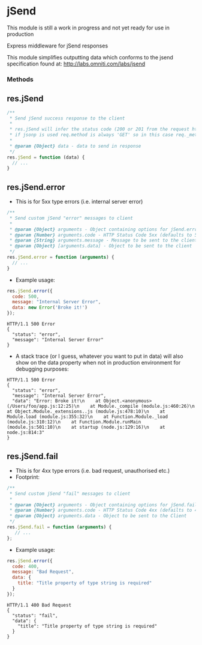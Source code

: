 jSend
=====

This module is still a work in progress and not yet ready for use in production


Express middleware for jSend responses

This module simplifies outputting data which conforms to the jsend specification found at:
http://labs.omniti.com/labs/jsend


### Methods

res.jSend
------------

```js
/**
 * Send jSend success response to the client
 * 
 * res.jSend will infer the status code (200 or 201 from the request http method)
 * if jsonp is used req.method is always 'GET' so in this case req._method property must be set to the desired method e.g 'POST' if you wish to receive a 201 code
 *
 * @param {Object} data - data to send in response
 */
res.jSend = function (data) {
  // ...
}
```

res.jSend.error
------------
- This is for 5xx type errors (i.e. internal server error)
```js
/**
 * Send custom jSend "error" messages to client
 *
 * @param {Object} arguments - Object containing options for jSend.error
 * @param {Number} arguments.code - HTTP Status Code 5xx (defaults to 500)
 * @param {String} arguments.message - Message to be sent to the client
 * @param {Object} [arguments.data] - Object to be sent to the client
 */
res.jSend.error = function (arguments) {
  // ...
}
```
- Example usage:
```js
res.jSend.error({
  code: 500,
  message: "Internal Server Error",
  data: new Error('Broke it!')
});
``` 
```http
HTTP/1.1 500 Error
{
  "status": "error",
  "message": "Internal Server Error"
}
```
- A stack trace (or I guess, whatever you want to put in data) will also show on the data property when not in production environment for debugging purposes:
```http
HTTP/1.1 500 Error
{
  "status": "error",
  "message": "Internal Server Error",
  "data": "Error: Broke it!\n    at Object.<anonymous> (/Users/foo/app.js:12:25)\n    at Module._compile (module.js:460:26)\n    at Object.Module._extensions..js (module.js:478:10)\n    at Module.load (module.js:355:32)\n    at Function.Module._load (module.js:310:12)\n    at Function.Module.runMain (module.js:501:10)\n    at startup (node.js:129:16)\n    at node.js:814:3"
}
```

res.jSend.fail
----------
- This is for 4xx type errors (i.e. bad request, unauthorised etc.)
- Footprint:
```js
/**
 * Send custom jSend "fail" messages to client
 *
 * @param {Object} arguments - Object containing options for jSend.fail
 * @param {Number} arguments.code - HTTP Status Code 4xx (defailts to 400)
 * @param {Object} arguments.data - Object to be sent to the Client
 */
res.jSend.fail = function (arguments) {
   // ...
};
```
- Example usage:
```js
res.jSend.error({
  code: 400,
  message: "Bad Request",
  data: {
    title: "Title property of type string is required"
  }
});
``` 
```http
HTTP/1.1 400 Bad Request
{
  "status": "fail",
  "data": {
    "title": "Title property of type string is required"
  }
}

